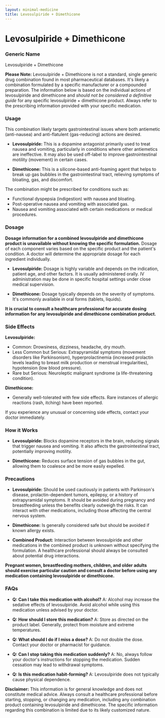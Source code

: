 ```yaml
---
layout: minimal-medicine
title: Levosulpiride + Dimethicone
---
```


# Levosulpiride + Dimethicone
### Generic Name
Levosulpiride + Dimethicone

**Please Note:**  Levosulpiride + Dimethicone is not a standard, single generic drug combination found in most pharmaceutical databases.  It's likely a combination formulated by a specific manufacturer or a compounded preparation.  The information below is based on the individual actions of levosulpiride and dimethicone and *should not be considered a definitive guide* for any specific levosulpiride + dimethicone product.  Always refer to the prescribing information provided with your specific medication.

### Usage

This combination likely targets gastrointestinal issues where both antiemetic (anti-nausea) and anti-flatulent (gas-reducing) actions are desired.

* **Levosulpiride:** This is a dopamine antagonist primarily used to treat nausea and vomiting, particularly in conditions where other antiemetics are ineffective. It may also be used off-label to improve gastrointestinal motility (movement) in certain cases.

* **Dimethicone:** This is a silicone-based anti-foaming agent that helps to break up gas bubbles in the gastrointestinal tract, relieving symptoms of bloating, gas, and discomfort.


The combination might be prescribed for conditions such as:

* Functional dyspepsia (indigestion) with nausea and bloating.
* Post-operative nausea and vomiting with associated gas.
* Nausea and vomiting associated with certain medications or medical procedures.



### Dosage

**Dosage information for a combined levosulpiride and dimethicone product is unavailable without knowing the specific formulation.**  Dosage of each component varies based on the specific product and the patient's condition.  A doctor will determine the appropriate dosage for each ingredient individually.

* **Levosulpiride:**  Dosage is highly variable and depends on the indication, patient age, and other factors.  It is usually administered orally. IV administration may be done in specific hospital settings under close medical supervision.

* **Dimethicone:**  Dosage typically depends on the severity of symptoms. It's commonly available in oral forms (tablets, liquids).


**It is crucial to consult a healthcare professional for accurate dosing information for any levosulpiride and dimethicone combination product.**


### Side Effects

**Levosulpiride:**

* Common: Drowsiness, dizziness, headache, dry mouth.
* Less Common but Serious:  Extrapyramidal symptoms (movement disorders like Parkinsonism), hyperprolactinemia (increased prolactin levels leading to breast milk production or menstrual irregularities),  hypotension (low blood pressure).
* Rare but Serious:  Neuroleptic malignant syndrome (a life-threatening condition).

**Dimethicone:**

* Generally well-tolerated with few side effects.  Rare instances of allergic reactions (rash, itching) have been reported.


If you experience any unusual or concerning side effects, contact your doctor immediately.


### How it Works

* **Levosulpiride:** Blocks dopamine receptors in the brain, reducing signals that trigger nausea and vomiting. It also affects the gastrointestinal tract, potentially improving motility.

* **Dimethicone:** Reduces surface tension of gas bubbles in the gut, allowing them to coalesce and be more easily expelled.


### Precautions

* **Levosulpiride:** Should be used cautiously in patients with Parkinson's disease, prolactin-dependent tumors, epilepsy, or a history of extrapyramidal symptoms.  It should be avoided during pregnancy and breastfeeding unless the benefits clearly outweigh the risks.  It can interact with other medications, including those affecting the central nervous system.

* **Dimethicone:** Is generally considered safe but should be avoided if known allergy exists.

* **Combined Product:**  Interaction between levosulpiride and other medications in the combined product is unknown without specifying the formulation. A healthcare professional should always be consulted about potential drug interactions.

**Pregnant women, breastfeeding mothers, children, and older adults should exercise particular caution and consult a doctor before using any medication containing levosulpiride or dimethicone.**


### FAQs

* **Q: Can I take this medication with alcohol?** A: Alcohol may increase the sedative effects of levosulpiride.  Avoid alcohol while using this medication unless advised by your doctor.

* **Q: How should I store this medication?** A: Store as directed on the product label.  Generally, protect from moisture and extreme temperatures.

* **Q: What should I do if I miss a dose?** A: Do not double the dose. Contact your doctor or pharmacist for guidance.

* **Q: Can I stop taking this medication suddenly?** A: No, always follow your doctor's instructions for stopping the medication.  Sudden cessation may lead to withdrawal symptoms.

* **Q:  Is this medication habit-forming?** A: Levosulpiride does not typically cause physical dependence.


**Disclaimer:** This information is for general knowledge and does not constitute medical advice. Always consult a healthcare professional before starting, stopping, or changing any medication, including any combination product containing levosulpiride and dimethicone.  The specific information regarding this combination is limited due to its likely customized nature.

